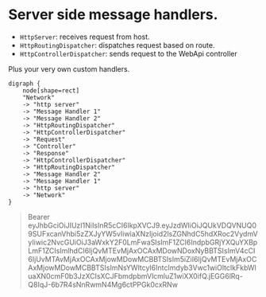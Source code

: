 # Server side message handlers.

- `HttpServer`: receives request from host.
- `HttpRoutingDispatcher`: dispatches request based on route.
- `HttpControllerDispatcher`: sends request to the WebApi controller

Plus your very own custom handlers.

```graphviz
digraph {
    node[shape=rect]
    "Network" 
    -> "http server"
    -> "Message Handler 1" 
    -> "Message Handler 2"
    -> "HttpRoutingDispatcher"
    -> "HttpControllerDispatcher"
    -> "Request"
    -> "Controller"
    -> "Response"
    -> "HttpControllerDispatcher"
    -> "HttpRoutingDispatcher"
    -> "Message Handler 2"
    -> "Message Handler 1" 
    -> "http server"
    -> "Network"
}

```


> Bearer eyJhbGciOiJIUzI1NiIsInR5cCI6IkpXVCJ9.eyJzdWIiOiJQUkVDQVNUQ09SUFxcanVhbi5zZXJyYW5vIiwiaXNzIjoid2lsZGNhdC5hdXRoc2VydmVyIiwic2NvcGUiOiJ3aWxkY2F0LmFwaSIsImF1ZCI6IndpbGRjYXQuYXBpLmF1ZCIsImlhdCI6IjQvMTEvMjAxOCAxMDowNDoxNyBBTSIsImV4cCI6IjUvMTAvMjAxOCAxMjowMDowMCBBTSIsIm5iZiI6IjQvMTEvMjAxOCAxMjowMDowMCBBTSIsImNsYWltcyI6IntcImdyb3Vwc1wiOltcIkFkbWluaXN0cmF0b3JzXCIsXCJFbmdpbmVlcmluZ1wiXX0ifQ.jEGG6lRq-Q8IqJ-6b7R4sNnRwmN4Mg6ctPPGk0cxRNw
